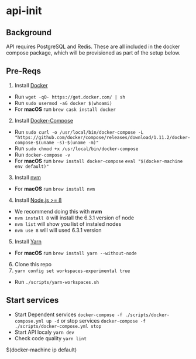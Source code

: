 # api-init

## Background

API requires PostgreSQL and Redis. These are all included in the docker compose package, which will be provisioned as part of the setup below.

## Pre-Reqs
1. Install [Docker](https://www.docker.com/)
  * Run `wget -qO- https://get.docker.com/ | sh`
  * Run `sudo usermod -aG docker $(whoami)`
  * For **macOS** run `brew cask install docker`
2. Install [Docker-Compose](https://docs.docker.com/compose/)
  * Run `sudo curl -o /usr/local/bin/docker-compose -L "https://github.com/docker/compose/releases/download/1.11.2/docker-compose-$(uname -s)-$(uname -m)"`
  * Run `sudo chmod +x /usr/local/bin/docker-compose`
  * Run `docker-compose -v`
  * For **macOS** run `brew install docker-compose` `eval "$(docker-machine env default)"`
3. Install [nvm](https://github.com/creationix/nvm)
  * For **macOS** run `brew install nvm`
4. Install [Node.js >= 8](https://nodejs.org/en/)
  * We recommend doing this with **nvm**
  * `nvm install 8` will install the 6.3.1 version of node
  * `nvm list` will show you list of instaled nodes
  * `nvm use 8` will will used 6.3.1 version
5. Install [Yarn](https://yarnpkg.com/lang/en/docs/install/)
  * For **macOS** run `brew install yarn --without-node`
6. Clone this repo
7. `yarn config set workspaces-experimental true`
  * Run `./scripts/yarn-workspaces.sh`

## Start services

* Start Dependent services `docker-compose -f ./scripts/docker-compose.yml up -d` or stop services `docker-compose -f ./scripts/docker-compose.yml stop`
* Start API localy `yarn dev`
* Check code quality `yarn lint`

$(docker-machine ip default)